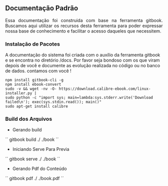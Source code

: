 ## Documentação Padrão

<p style="text-align: justify;">
Essa documentação foi construida com base na ferramenta gitbook. Buscamos aqui utilizar os recursos desta ferramenta para poder expressar nossa base de conhecimento e facilitar o acesso daqueles que necessitem.
</p>

### Instalação de Pacotes

<p>A documentação do sistema foi criada com o auxílio da ferramenta gitbook e se encontra no diretório /docs. Por favor seja bondoso com os que viram depois de você e documente as evolução realizada no código ou no banco de dados. contamos com você !
</p>

    npm install gitbook-cli -g
    npm install ebook-convert
    sudo -v && wget -nv -O- https://download.calibre-ebook.com/linux-installer.py | 
    sudo python -c "import sys; main=lambda:sys.stderr.write('Download failed\n'); exec(sys.stdin.read()); main()"
    sudo apt-get install calibre

### Build dos Arquivos

- Gerando build

´´
gitbook build ./ ./book
´´

- Iniciando Serve Para Previa

´´
gitbook serve ./ ./book
´´

- Gerando Pdf do Conteúdo

´´
gitbook pdf ./ ./book.pdf
´´